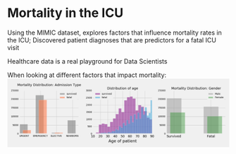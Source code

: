 # Mortality in the ICU
Using the MIMIC dataset, explores factors that influence mortality rates in the ICU; Discovered  patient diagnoses that are predictors for a fatal ICU visit

Healthcare data is a real playground for Data Scientists



When looking at different factors that impact mortality: 
![alt text](https://github.com/billiescodes/mortality_in_ICU/blob/master/ALL_Distributions.png)
